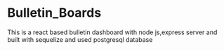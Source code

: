 # Bulletin_Boards
This is a react based bulletin dashboard with node js,express server and built with sequelize and used postgresql database 
